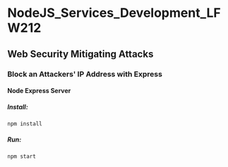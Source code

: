 # NodeJS_Services_Development_LFW212

## Web Security Mitigating Attacks

### Block an Attackers' IP Address with Express

#### Node Express Server

##### Install:
```
npm install
```
##### Run:
```
npm start
```